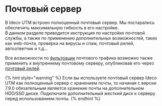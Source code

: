 # Почтовый сервер

В Ideco UTM встроен полноценный почтовый сервер. Мы постарались обеспечить максимальную гибкость в его настройке.  
В данном разделе приводится инструкция по настройке почтовой службы, а также по применению дополнительных возможностей, таких как web-почта, проверка на вирусы и спам, почтовый релей, автоответчик и т.д...

Все возможности по [фильтрации](filtering-scheme-for-mail-traffic.md) почтового трафика возможно также применить к внутреннему почтовому серверу, опубликовав его через [почтовый релей](../../publishing-resources/config-mail-relay-to-publish-on-a-local-network.md).

{% hint style="warning" %}
Если вы используете почтовый сервер Ideco UTM как полноценный сервер с хранением почты, то начиная с версии 7.9.0 обязательным является хранение почты на дополнительном HDD/SSD диске. Подключите дополнительный жесткий диск к серверу перед использованием почты.
{% endhint %}

